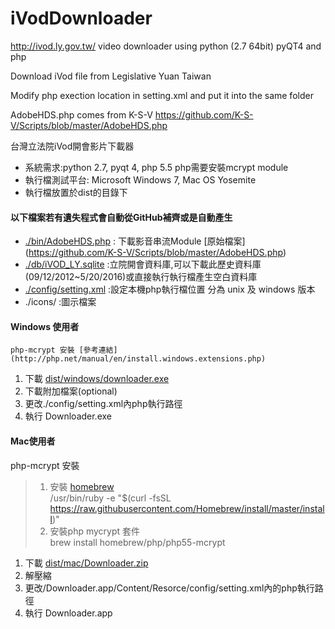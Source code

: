 # iVodDownloader

http://ivod.ly.gov.tw/ video downloader using python (2.7 64bit) pyQT4 and php

Download iVod file from Legislative Yuan Taiwan

Modify php exection location in setting.xml and put it into the same folder


AdobeHDS.php comes from K-S-V 
https://github.com/K-S-V/Scripts/blob/master/AdobeHDS.php

台灣立法院iVod開會影片下載器

*  系統需求:python 2.7, pyqt 4, php 5.5 php需要安裝mcrypt module
*  執行檔測試平台: Microsoft Windows 7, Mac OS Yosemite
*  執行檔放置於dist的目錄下

#### 以下檔案若有遺失程式會自動從GitHub補齊或是自動產生
- [./bin/AdobeHDS.php](https://raw.githubusercontent.com/chpaul/iVodDownloader/5901b505e8981080b5f5ef33afd44d714aa9d8e1/bin/AdobeHDS.php) : 下載影音串流Module [原始檔案] (https://github.com/K-S-V/Scripts/blob/master/AdobeHDS.php)
- [./db/iVOD_LY.sqlite](https://github.com/chpaul/iVodDownloader/blob/5901b505e8981080b5f5ef33afd44d714aa9d8e1/db/iVOD_LY.sqlite) :立院開會資料庫,可以下載此歷史資料庫(09/12/2012~5/20/2016)或直接執行執行檔產生空白資料庫
- [./config/setting.xml](https://github.com/chpaul/iVodDownloader/tree/master/config) :設定本機php執行檔位置 分為 unix 及 windows 版本
- ./icons/ :圖示檔案

#### Windows 使用者
    php-mcrypt 安裝 [參考連結](http://php.net/manual/en/install.windows.extensions.php)
     
1. 下載 [dist/windows/downloader.exe](https://github.com/chpaul/iVodDownloader/raw/master/dist/windows/Downloader.exe)
2. 下載附加檔案(optional)
3. 更改./config/setting.xml內php執行路徑
4. 執行 Downloader.exe

#### Mac使用者
 php-mcrypt 安裝  
>1. 安裝 [homebrew](http://brew.sh/)    
>   /usr/bin/ruby -e "$(curl -fsSL https://raw.githubusercontent.com/Homebrew/install/master/install)"
>2. 安裝php mycrypt 套件   
> brew install homebrew/php/php55-mcrypt




1. 下載  [dist/mac/Downloader.zip](https://github.com/chpaul/iVodDownloader/raw/master/dist/mac/Downloader.zip)
2. 解壓縮
3. 更改/Downloader.app/Content/Resorce/config/setting.xml內的php執行路徑
4. 執行 Downloader.app

